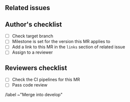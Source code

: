 ## Related issues

<!-- Mention the issue(s) this MR is related to -->

## Author's checklist

- [ ] Check target branch
- [ ] Milestone is set for the version this MR applies to
- [ ] Add a link to this MR in the `links` section of related issue
- [ ] Assign to a reviewer

## Reviewers checklist

- [ ] Check the CI pipelines for this MR
- [ ] Pass code review

/label ~"Merge into develop"

